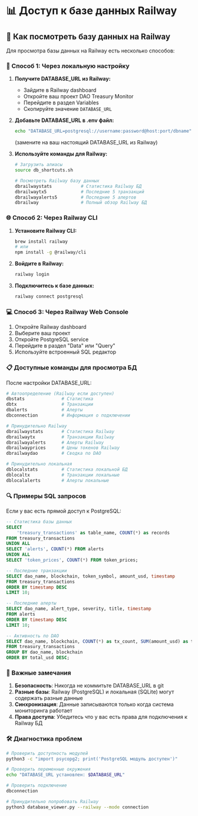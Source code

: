 # 📊 Доступ к базе данных Railway

## 🚀 Как посмотреть базу данных на Railway

Для просмотра базы данных на Railway есть несколько способов:

### 🔧 Способ 1: Через локальную настройку

1. **Получите DATABASE_URL из Railway:**
   - Зайдите в Railway dashboard
   - Откройте ваш проект DAO Treasury Monitor
   - Перейдите в раздел Variables
   - Скопируйте значение `DATABASE_URL`

2. **Добавьте DATABASE_URL в .env файл:**
   ```bash
   echo "DATABASE_URL=postgresql://username:password@host:port/dbname" >> .env
   ```
   (замените на ваш настоящий DATABASE_URL из Railway)

3. **Используйте команды для Railway:**
   ```bash
   # Загрузить алиасы
   source db_shortcuts.sh
   
   # Посмотреть Railway базу данных
   dbrailwaystats           # Статистика Railway БД
   dbrailwaytx5             # Последние 5 транзакций
   dbrailwayalerts5         # Последние 5 алертов
   dbrailway                # Полный обзор Railway БД
   ```

### 🌐 Способ 2: Через Railway CLI

1. **Установите Railway CLI:**
   ```bash
   brew install railway
   # или
   npm install -g @railway/cli
   ```

2. **Войдите в Railway:**
   ```bash
   railway login
   ```

3. **Подключитесь к базе данных:**
   ```bash
   railway connect postgresql
   ```

### 💻 Способ 3: Через Railway Web Console

1. Откройте Railway dashboard
2. Выберите ваш проект
3. Откройте PostgreSQL service
4. Перейдите в раздел "Data" или "Query"
5. Используйте встроенный SQL редактор

### 📋 Доступные команды для просмотра БД

После настройки DATABASE_URL:

```bash
# Автоопределение (Railway если доступен)
dbstats              # Статистика
dbtx                 # Транзакции
dbalerts             # Алерты
dbconnection         # Информация о подключении

# Принудительно Railway
dbrailwaystats       # Статистика Railway
dbrailwaytx          # Транзакции Railway
dbrailwayalerts      # Алерты Railway
dbrailwayprices      # Цены токенов Railway
dbrailwaydao         # Сводка по DAO

# Принудительно локальная
dblocalstats         # Статистика локальной БД
dblocaltx            # Транзакции локальные
dblocalalerts        # Алерты локальные
```

### 🔍 Примеры SQL запросов

Если у вас есть прямой доступ к PostgreSQL:

```sql
-- Статистика базы данных
SELECT 
    'treasury_transactions' as table_name, COUNT(*) as records 
FROM treasury_transactions
UNION ALL
SELECT 'alerts', COUNT(*) FROM alerts
UNION ALL
SELECT 'token_prices', COUNT(*) FROM token_prices;

-- Последние транзакции
SELECT dao_name, blockchain, token_symbol, amount_usd, timestamp
FROM treasury_transactions 
ORDER BY timestamp DESC 
LIMIT 10;

-- Последние алерты
SELECT dao_name, alert_type, severity, title, timestamp
FROM alerts 
ORDER BY timestamp DESC 
LIMIT 10;

-- Активность по DAO
SELECT dao_name, blockchain, COUNT(*) as tx_count, SUM(amount_usd) as total_usd
FROM treasury_transactions 
GROUP BY dao_name, blockchain
ORDER BY total_usd DESC;
```

### 🚨 Важные замечания

1. **Безопасность**: Никогда не коммитьте DATABASE_URL в git
2. **Разные базы**: Railway (PostgreSQL) и локальная (SQLite) могут содержать разные данные
3. **Синхронизация**: Данные записываются только когда система мониторинга работает
4. **Права доступа**: Убедитесь что у вас есть права для подключения к Railway БД

### 🛠️ Диагностика проблем

```bash
# Проверить доступность модулей
python3 -c "import psycopg2; print('PostgreSQL модуль доступен')"

# Проверить переменные окружения
echo "DATABASE_URL установлен: $DATABASE_URL"

# Проверить подключение
dbconnection

# Принудительно попробовать Railway
python3 database_viewer.py --railway --mode connection
``` 